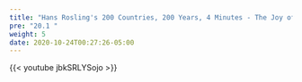 ```yaml
---
title: "Hans Rosling's 200 Countries, 200 Years, 4 Minutes - The Joy of Stats - BBC Four"
pre: "20.1 "
weight: 5
date: 2020-10-24T00:27:26-05:00
---
```


{{< youtube jbkSRLYSojo >}}
